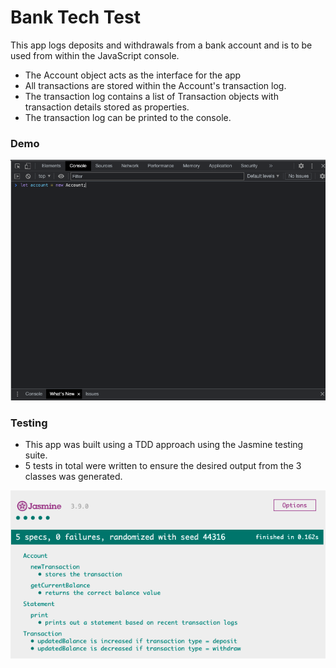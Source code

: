 # Bank Tech Test

This app logs deposits and withdrawals from a bank account and is to be used from within the JavaScript console.

* The Account object acts as the interface for the app
* All transactions are stored within the Account's transaction log.
* The transaction log contains a list of Transaction objects with transaction details stored as properties.
* The transaction log can be printed to the console.

### Demo

![App demo](/images/bankTechTestDemo.gif)

### Testing

* This app was built using a TDD approach using the Jasmine testing suite.
* 5 tests in total were written to ensure the desired output from the 3 classes was generated.

![Testing suite](/images/jasmineImage.png)
